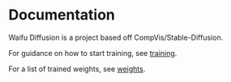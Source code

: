 # Documentation

Waifu Diffusion is a project based off CompVis/Stable-Diffusion.

For guidance on how to start training, see [training](./training/README.md).

For a list of trained weights, see [weights](./weights/README.md).